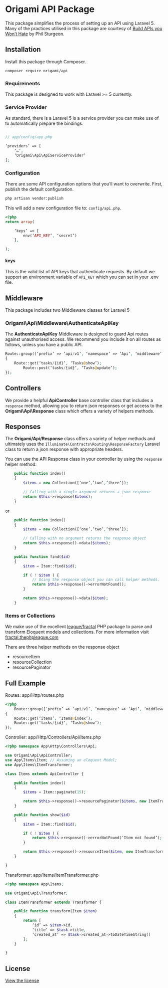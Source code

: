 # Origami API Package

This package simplifies the process of setting up an API using Laravel 5. Many of the practices utilised in this package are courtesy of [Build APIs you Won’t Hate](https://leanpub.com/build-apis-you-wont-hate) by Phil Sturgeon.

## Installation

Install this package through Composer.

`composer require origami/api`

### Requirements

This package is designed to work with Laravel >= 5 currently.

### Service Provider

As standard, there is a Laravel 5 is a service provider you can make use of to automatically prepare the bindings.

```php

// app/config/app.php

‘providers’ => [
    ‘…’,
    ‘Origami\Api\ApiServiceProvider’
];
```

### Configuration

There are some API configuration options that you’ll want to overwrite. First, publish the default configuration.

```bash
php artisan vendor:publish
```

This will add a new configuration file to: `config/api.php`.

```php
<?php
return array(

	‘keys’ => [
		env(‘API_KEY’, ‘secret’)
	],

);
```

#### keys

This is the valid list of API keys that authenticate requests. By default we support an environment variable of `API_KEY` which you can set in your .env file.

## Middleware

This package includes two Middleware classes for Laravel 5

### Origami\Api\Middleware\AuthenticateApiKey

The **AuthenticateApiKey** Middleware is designed to guard Api routes against unauthorised access. We recommend you include it on all routes as follows, unless you have a public API.

```php
Route::group([‘prefix’ => ‘api/v1’, ‘namespace’ => ‘Api’, ‘middleware’ => ‘Origami\Api\Middleware\AuthenticateApiKey’], function()
{
    Route::get(‘tasks/{id}’, ‘Tasks@show’);
		Route::post(‘tasks/{id}’, ‘Tasks@update’);
});
```

## Controllers

We provide a helpful **ApiController** base controller class that includes a `response` method, allowing you to return json responses or get access to the **Origami\Api\Response** class which offers a variety of helpers methods.


## Responses

The **Origami/Api/Response** class offers a variety of helper methods and ultimately uses the `Illuminate\Contracts\Routing\ResponseFactory` Laravel class to return a json response with appropriate headers.

You can use the API Response class in your controller by using the `response` helper method:

```php
	public function index()
	{
		$items = new Collection([‘one’,’two’,’three’]);

		// Calling with a single argument returns a json response
		return $this->response($items);
	}
```

or

```php
	public function index()
	{
		$items = new Collection([‘one’,’two’,’three’]);

		// Calling with no argument returns the response object
		return $this->response()->data($items);
	}

	public function find($id)
	{
		$item = Item::find($id);

		if ( ! $item ) {
			// Using the response object you can call helper methods.
			return $this->response()->errorNotFound();
		}

		return $this->response()->data($item);
	}
```

### Items or Collections

We make use of the excellent [league/fractal](https://github.com/thephpleague/fractal) PHP package to parse and transform Eloquent models and collections. For more information visit [fractal.thephpleague.com](http://fractal.thephpleague.com/)

There are three helper methods on the response object

* resourceItem
* resourceCollection
* resourcePaginator

## Full Example

Routes: app/Http/routes.php
```php
<?php
	Route::group([‘prefix’ => ‘api/v1’, ‘namespace’ => ‘Api’, ‘middleware’ => ‘Origami\Api\Middleware\AuthenticateApiKey’], function()
{
    Route::get(‘items’, ‘Items@index’);
    Route::get(‘tasks/{id}’, ‘Tasks@show’);
});
```

Controller: app/Http/Controllers/Api/Items.php
```php
<?php namespace App\Http\Controllers\Api;

use Origami\Api\ApiController;
use App\Items\Item; // Assuming an eloquent Model;
use App\Items\ItemTransformer;

class Items extends ApiController {

	public function index()
	{
		$items = Item::paginate(15);

		return $this->response()->resourcePaginator($items, new ItemTransformer);
	}

	public function show($id)
	{
		$item = Item::find($id);

		if ( ! $item ) {
			return $this->response()->errorNotFound(‘Item not found’);
		}

		return $this->response()->resourceItem($item, new ItemTransformer);
	}

}
```

Transformer: app/Items/ItemTransformer.php
```php
<?php namespace App\Items;

use Origami\Api\Transformer;

class ItemTransformer extends Transformer {

    public function transform(Item $item)
    {
        return [
            ‘id’ => $item->id,
            ‘title’ => $task->title,
            ‘created_at’ => $task->created_at->toDateTimeString()
        ];
    }

}
```


## License

[View the license](http://github.com/papertank/origami-api/blob/master/LICENSE)
